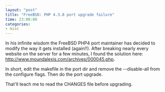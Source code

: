 ```yaml
---
layout: "post"
title: "FreeBSD: PHP 4.3.8 port upgrade failure"
time: 23:00:00
categories: 
- misc
---
```

 In his infinite wisdom the FreeBSD PHP4 port maintainer has decided to modify the way it gets installed (again!!). After breaking nearly every website on the server for a few minutes, I found the solution here: <a href="http://www.moundalexis.com/archives/000045.php" target="_blank">http://www.moundalexis.com/archives/000045.php</a>.

In short, edit the makefile in the port dir and remove the --disable-all from the configure flags. Then do the port upgrade.

That'll teach me to read the CHANGES file before upgrading.